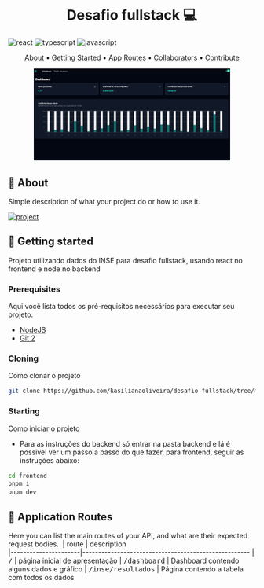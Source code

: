 [JAVASCRIPT__BADGE]: https://img.shields.io/badge/Javascript-000?style=for-the-badge&logo=javascript
[TYPESCRIPT__BADGE]: https://img.shields.io/badge/typescript-D4FAFF?style=for-the-badge&logo=typescript
[REACT__BADGE]: https://img.shields.io/badge/React-005CFE?style=for-the-badge&logo=react
[PROJECT__BADGE]: './assets/dashboard.png'
[PROJECT__URL]: https://desafio-fullstack-seven.vercel.app

<h1 align="center" style="font-weight: bold;">Desafio fullstack 💻</h1>

![react][REACT__BADGE]
![typescript][TYPESCRIPT__BADGE]
![javascript][JAVASCRIPT__BADGE]

<p align="center">
 <a href="#about">About</a> • 
 <a href="#started">Getting Started</a> • 
  <a href="#started">App Routes</a> • 
  <a href="#colab">Collaborators</a> •
 <a href="#contribute">Contribute</a>
</p>


<p align="center">
    <img src="/assets/dashboard.png" alt="Dashboard" width="400px">
</p>

<h2 id="started">📌 About</h2>

Simple description of what your project do or how to use it.

[![project][PROJECT__BADGE]][PROJECT__URL]

<h2 id="started">🚀 Getting started</h2>

Projeto utilizando dados do INSE para desafio fullstack, usando react no frontend e node no backend

<h3>Prerequisites</h3>

Aqui você lista todos os pré-requisitos necessários para executar seu projeto. 

- [NodeJS](https://github.com/)
- [Git 2](https://github.com)

<h3>Cloning</h3>

Como clonar o projeto

```bash
git clone https://github.com/kasilianaoliveira/desafio-fullstack/tree/main
```

<h3>Starting</h3>

Como iniciar o projeto

- Para as instruções do backend só entrar na pasta backend e lá é possivel ver um passo a passo do que fazer, para frontend, seguir as instruções abaixo:

```bash
cd frontend
pnpm i
pnpm dev
```

<h2 id="routes">📍 Application Routes</h2>

Here you can list the main routes of your API, and what are their expected request bodies.
​
| route               | description                                          
|----------------------|-----------------------------------------------------
| <kbd>/</kbd>     | página inicial de apresentação
| <kbd>/dashboard</kbd>     | Dashboard contendo alguns dados e gráfico
| <kbd>/inse/resultados</kbd>    | Página contendo a tabela com todos os dados

